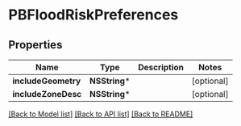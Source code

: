 # PBFloodRiskPreferences

## Properties
Name | Type | Description | Notes
------------ | ------------- | ------------- | -------------
**includeGeometry** | **NSString*** |  | [optional] 
**includeZoneDesc** | **NSString*** |  | [optional] 

[[Back to Model list]](../README.md#documentation-for-models) [[Back to API list]](../README.md#documentation-for-api-endpoints) [[Back to README]](../README.md)



